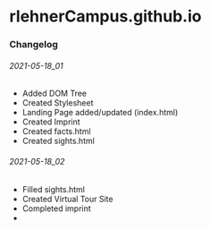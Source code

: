# rlehnerCampus.github.io

### Changelog

###### 2021-05-18_01

- Added DOM Tree
- Created Stylesheet
- Landing Page added/updated (index.html)
- Created Imprint
- Created facts.html
- Created sights.html

###### 2021-05-18_02

- Filled sights.html
- Created Virtual Tour Site
- Completed imprint
- 